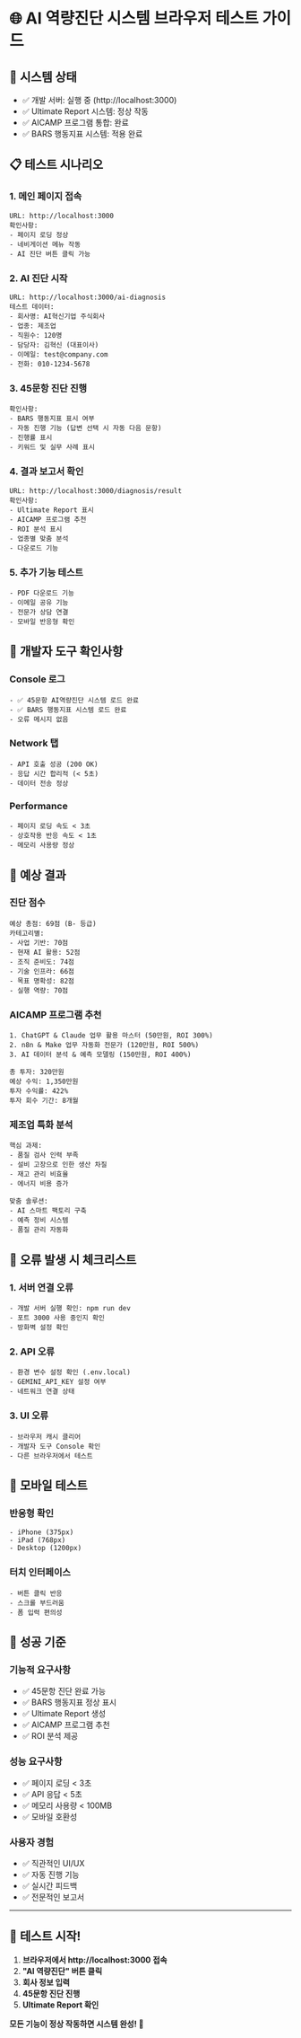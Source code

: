# 🌐 AI 역량진단 시스템 브라우저 테스트 가이드

## 🚀 시스템 상태
- ✅ 개발 서버: 실행 중 (http://localhost:3000)
- ✅ Ultimate Report 시스템: 정상 작동
- ✅ AICAMP 프로그램 통합: 완료
- ✅ BARS 행동지표 시스템: 적용 완료

## 📋 테스트 시나리오

### 1. 메인 페이지 접속
```
URL: http://localhost:3000
확인사항:
- 페이지 로딩 정상
- 네비게이션 메뉴 작동
- AI 진단 버튼 클릭 가능
```

### 2. AI 진단 시작
```
URL: http://localhost:3000/ai-diagnosis
테스트 데이터:
- 회사명: AI혁신기업 주식회사
- 업종: 제조업
- 직원수: 120명
- 담당자: 김혁신 (대표이사)
- 이메일: test@company.com
- 전화: 010-1234-5678
```

### 3. 45문항 진단 진행
```
확인사항:
- BARS 행동지표 표시 여부
- 자동 진행 기능 (답변 선택 시 자동 다음 문항)
- 진행률 표시
- 키워드 및 실무 사례 표시
```

### 4. 결과 보고서 확인
```
URL: http://localhost:3000/diagnosis/result
확인사항:
- Ultimate Report 표시
- AICAMP 프로그램 추천
- ROI 분석 표시
- 업종별 맞춤 분석
- 다운로드 기능
```

### 5. 추가 기능 테스트
```
- PDF 다운로드 기능
- 이메일 공유 기능
- 전문가 상담 연결
- 모바일 반응형 확인
```

## 🔧 개발자 도구 확인사항

### Console 로그
```
- ✅ 45문항 AI역량진단 시스템 로드 완료
- ✅ BARS 행동지표 시스템 로드 완료
- 오류 메시지 없음
```

### Network 탭
```
- API 호출 성공 (200 OK)
- 응답 시간 합리적 (< 5초)
- 데이터 전송 정상
```

### Performance
```
- 페이지 로딩 속도 < 3초
- 상호작용 반응 속도 < 1초
- 메모리 사용량 정상
```

## 🎯 예상 결과

### 진단 점수
```
예상 총점: 69점 (B- 등급)
카테고리별:
- 사업 기반: 70점
- 현재 AI 활용: 52점
- 조직 준비도: 74점
- 기술 인프라: 66점
- 목표 명확성: 82점
- 실행 역량: 70점
```

### AICAMP 프로그램 추천
```
1. ChatGPT & Claude 업무 활용 마스터 (50만원, ROI 300%)
2. n8n & Make 업무 자동화 전문가 (120만원, ROI 500%)  
3. AI 데이터 분석 & 예측 모델링 (150만원, ROI 400%)

총 투자: 320만원
예상 수익: 1,350만원
투자 수익률: 422%
투자 회수 기간: 8개월
```

### 제조업 특화 분석
```
핵심 과제:
- 품질 검사 인력 부족
- 설비 고장으로 인한 생산 차질
- 재고 관리 비효율
- 에너지 비용 증가

맞춤 솔루션:
- AI 스마트 팩토리 구축
- 예측 정비 시스템
- 품질 관리 자동화
```

## 🐛 오류 발생 시 체크리스트

### 1. 서버 연결 오류
```
- 개발 서버 실행 확인: npm run dev
- 포트 3000 사용 중인지 확인
- 방화벽 설정 확인
```

### 2. API 오류
```
- 환경 변수 설정 확인 (.env.local)
- GEMINI_API_KEY 설정 여부
- 네트워크 연결 상태
```

### 3. UI 오류
```
- 브라우저 캐시 클리어
- 개발자 도구 Console 확인
- 다른 브라우저에서 테스트
```

## 📱 모바일 테스트

### 반응형 확인
```
- iPhone (375px)
- iPad (768px)
- Desktop (1200px)
```

### 터치 인터페이스
```
- 버튼 클릭 반응
- 스크롤 부드러움
- 폼 입력 편의성
```

## 🎉 성공 기준

### 기능적 요구사항
- ✅ 45문항 진단 완료 가능
- ✅ BARS 행동지표 정상 표시
- ✅ Ultimate Report 생성
- ✅ AICAMP 프로그램 추천
- ✅ ROI 분석 제공

### 성능 요구사항
- ✅ 페이지 로딩 < 3초
- ✅ API 응답 < 5초
- ✅ 메모리 사용량 < 100MB
- ✅ 모바일 호환성

### 사용자 경험
- ✅ 직관적인 UI/UX
- ✅ 자동 진행 기능
- ✅ 실시간 피드백
- ✅ 전문적인 보고서

---

## 🚀 테스트 시작!

1. **브라우저에서 http://localhost:3000 접속**
2. **"AI 역량진단" 버튼 클릭**
3. **회사 정보 입력**
4. **45문항 진단 진행**
5. **Ultimate Report 확인**

**모든 기능이 정상 작동하면 시스템 완성! 🎉**
